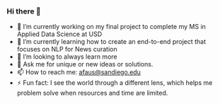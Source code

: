 ### Hi there 👋

<!--
**fausa/fausa** is a ✨ _special_ ✨ repository because its `README.md` (this file) appears on your GitHub profile.

Here are some ideas to get you started:
-->
- 🔭 I’m currently working on my final project to complete my MS in Applied Data Science at USD
- 🌱 I’m currently learning how to create an end-to-end project that focuses on NLP for News curation
- 🤔 I’m looking to always learn more
- 💬 Ask me for unique or new ideas or solutions. 
- 📫 How to reach me: afaus@sandiego.edu
- ⚡ Fun fact: I see the world through a different lens, which helps me problem solve when resources and time are limited.

